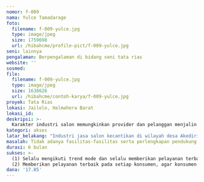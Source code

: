 ```yaml
---
nomor: f-009
nama: Yulce Tamadarage
foto:
  filename: f-009-yulce.jpg
  type: image/jpeg
  size: 1759698
  url: /hibahcme/profile-pict/f-009-yulce.jpg
seni: lainnya
pengalaman: Berpengalaman di bidang seni tata rias
website: ''
sosmed:
file:
  filename: f-009-yulce.jpg
  type: image/jpeg
  size: 1638626
  url: /hibahcme/contoh-karya/f-009-yulce.jpg
proyek: Tata Rias
lokasi: Jailolo, Halmahera Barat
lokasi_id:
deskripsi: >-
  Karakter industri salon memungkinkan provider dan pelanggan menjalin hubungan yang intim dan pelanggan berpartisipasi dalam berbagai informasi dan terlibat dalam setiap keputusan selama mengkonsumsi jasa. Evaluasi pelanggan terhadap keseluruhan jasa yang diberikan oleh provider salon juga ditentukan oleh evaluasi pelanggan terhadap pegawai salon.
kategori: akses
latar_belakang: "Industri jasa salon kecantikan di wilayah desa Akediri, Kecamatan Jailolo, Kabupaten Halmahera Barat, Propinsi Maluku Utara mengalami perkembangan yang pesat. Perkembangan industri salon banyak didukung oleh pergeseran gaya hidup masyarakat. Dan perawatan kecantikan sudah menjadi kebutuhan utama bagi kebanyakan masyarakat dan kebutuhan ini tersebar merata dari berbagai kelompok umur."
masalah: Tidak adanya fasilitas-fasilitas serta perlengkapan pendukung untuk salon kecantikan.
durasi: 6 bulan
sukses: >-
  (1) Selalu mengikuti trend mode dan selalu memberikan pelayanan terbaik karena dunia model selalu mengalami perubahan trend dari waktu ke waktu,
  (2) Memberikan pelayanan terbaik pada setiap konsumen, agar konsumen merasa betah dan ingin terus dimanjakan di salon kecantikan Anda.
dana: '17.85'
---
```

